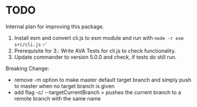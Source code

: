 # TODO

Internal plan for improving this package.

1. Install esm and convert cli.js to esm module and run with `node -r esm src/cli.js` ✅
2. Prerequisite for 3.: Write AVA Tests for cli.js to check functionality.
3. Update commander to version 5.0.0 and check, if tests do still run.

Breaking Change:

-   remove -m option to make master default target branch and simply push to master when no target branch is given
-   add flag -c/ --targetCurrentBranch = pushes the current branch to a remote branch with the same name
